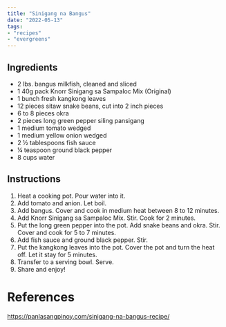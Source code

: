```yaml
---
title: "Sinigang na Bangus"
date: "2022-05-13"
tags:
- "recipes"
- "evergreens"
---
```


## Ingredients

-   2 lbs. bangus milkfish, cleaned and sliced
-   1 40g pack Knorr Sinigang sa Sampaloc Mix (Original)
-   1 bunch fresh kangkong leaves
-   12 pieces sitaw snake beans, cut into 2 inch pieces
-   6 to 8 pieces okra
-   2 pieces long green pepper siling pansigang
-   1 medium tomato wedged
-   1 medium yellow onion wedged
-   2 ½ tablespoons fish sauce
-   ¼ teaspoon ground black pepper
-   8 cups water

## Instructions

1. Heat a cooking pot. Pour water into it.
2. Add tomato and anion. Let boil.
3. Add bangus. Cover and cook in medium heat between 8 to 12 minutes.
4. Add Knorr Sinigang sa Sampaloc Mix. Stir. Cook for 2 minutes.
5. Put the long green pepper into the pot. Add snake beans and okra. Stir. Cover and cook for 5 to 7 minutes.
6. Add fish sauce and ground black pepper. Stir.
7. Put the kangkong leaves into the pot. Cover the pot and turn the heat off. Let it stay for 5 minutes.
8. Transfer to a serving bowl. Serve.
9. Share and enjoy!

# References

https://panlasangpinoy.com/sinigang-na-bangus-recipe/
